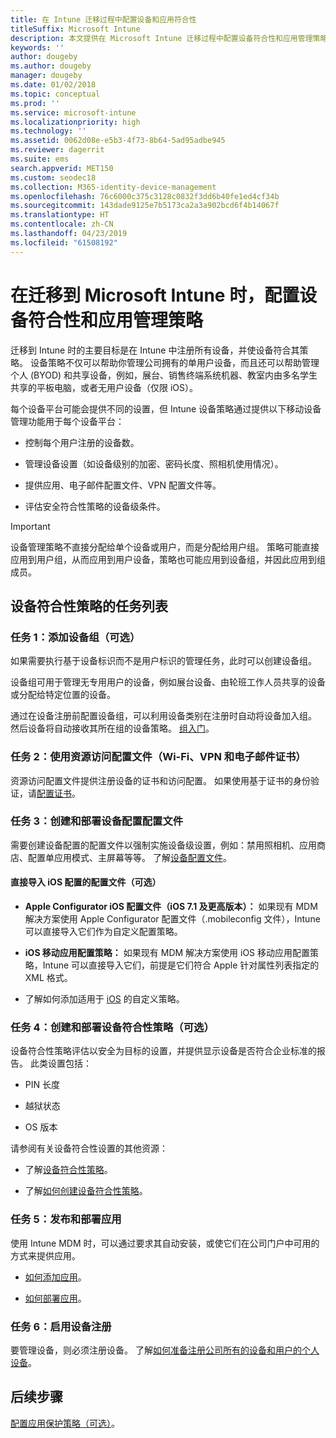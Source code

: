 ```yaml
---
title: 在 Intune 迁移过程中配置设备和应用符合性
titleSuffix: Microsoft Intune
description: 本文提供在 Microsoft Intune 迁移过程中配置设备符合性和应用管理策略的必要步骤。
keywords: ''
author: dougeby
ms.author: dougeby
manager: dougeby
ms.date: 01/02/2018
ms.topic: conceptual
ms.prod: ''
ms.service: microsoft-intune
ms.localizationpriority: high
ms.technology: ''
ms.assetid: 0062d08e-e5b3-4f73-8b64-5ad95adbe945
ms.reviewer: dagerrit
ms.suite: ems
search.appverid: MET150
ms.custom: seodec18
ms.collection: M365-identity-device-management
ms.openlocfilehash: 76c6000c375c3128c0832f3dd6b40fe1ed4cf34b
ms.sourcegitcommit: 143dade9125e7b5173ca2a3a902bcd6f4b14067f
ms.translationtype: HT
ms.contentlocale: zh-CN
ms.lasthandoff: 04/23/2019
ms.locfileid: "61508192"
---
```

# <a name="configure-device-compliance-and-app-management-policies-when-migrating-to-microsoft-intune"></a>在迁移到 Microsoft Intune 时，配置设备符合性和应用管理策略

迁移到 Intune 时的主要目标是在 Intune 中注册所有设备，并使设备符合其策略。 设备策略不仅可以帮助你管理公司拥有的单用户设备，而且还可以帮助管理个人 (BYOD) 和共享设备，例如，展台、销售终端系统机器、教室内由多名学生共享的平板电脑，或者无用户设备（仅限 iOS）。

每个设备平台可能会提供不同的设置，但 Intune 设备策略通过提供以下移动设备管理功能用于每个设备平台：

-   控制每个用户注册的设备数。

-   管理设备设置（如设备级别的加密、密码长度、照相机使用情况）。

-   提供应用、电子邮件配置文件、VPN 配置文件等。

-   评估安全符合性策略的设备级条件。

> [!IMPORTANT]
> 设备管理策略不直接分配给单个设备或用户，而是分配给用户组。 策略可能直接应用到用户组，从而应用到用户设备，策略也可能应用到设备组，并因此应用到组成员。

## <a name="task-list-for-device-compliance-policies"></a>设备符合性策略的任务列表

### <a name="task-1-add-device-groups-optional"></a>任务 1：添加设备组（可选）

如果需要执行基于设备标识而不是用户标识的管理任务，此时可以创建设备组。

设备组可用于管理无专用用户的设备，例如展台设备、由轮班工作人员共享的设备或分配给特定位置的设备。

通过在设备注册前配置设备组，可以利用设备类别在注册时自动将设备加入组。 然后设备将自动接收其所在组的设备策略。 [组入门](groups-get-started.md)。

### <a name="task-2-use-resource-access-profiles-wi-fi-vpn-and-email-certificates"></a>任务 2：使用资源访问配置文件（Wi-Fi、VPN 和电子邮件证书）

资源访问配置文件提供注册设备的证书和访问配置。 如果使用基于证书的身份验证，请[配置证书](certificates-configure.md)。

### <a name="task-3-create-and-deploy-device-configuration-profiles"></a>任务 3：创建和部署设备配置配置文件

需要创建设备配置的配置文件以强制实施设备级设置，例如：禁用照相机、应用商店、配置单应用模式、主屏幕等等。 了解[设备配置文件](device-profiles.md)。

####  <a name="directly-import-ios-configuration-profiles-optional"></a>直接导入 iOS 配置的配置文件（可选）

-   **Apple Configurator iOS 配置文件（iOS 7.1 及更高版本）：** 如果现有 MDM 解决方案使用 Apple Configurator 配置文件（.mobileconfig 文件），Intune 可以直接导入它们作为自定义配置策略。

-   **iOS 移动应用配置策略：** 如果现有 MDM 解决方案使用 iOS 移动应用配置策略，Intune 可以直接导入它们，前提是它们符合 Apple 针对属性列表指定的 XML 格式。

- 了解如何添加适用于 [iOS](custom-settings-ios.md) 的自定义策略。

### <a name="task-4-create-and-deploy-device-compliance-policies-optional"></a>任务 4：创建和部署设备符合性策略（可选）

设备符合性策略评估以安全为目标的设置，并提供显示设备是否符合企业标准的报告。 此类设置包括：

-   PIN 长度

-   越狱状态

-   OS 版本

请参阅有关设备符合性设置的其他资源：

-   了解[设备符合性策略](device-compliance.md)。

-   了解[如何创建设备符合性策略](device-compliance-get-started.md)。

### <a name="task-5-publish-and-deploy-apps"></a>任务 5：发布和部署应用

使用 Intune MDM 时，可以通过要求其自动安装，或使它们在公司门户中可用的方式来提供应用。

-   [如何添加应用](apps-add.md)。

-   [如何部署应用](apps-deploy.md)。

### <a name="task-6-enable-device-enrollment"></a>任务 6：启用设备注册

要管理设备，则必须注册设备。 了解[如何准备注册公司所有的设备和用户的个人设备](device-enrollment.md)。

## <a name="next-steps"></a>后续步骤

[配置应用保护策略（可选）](migration-guide-app-protection-policies.md)。
